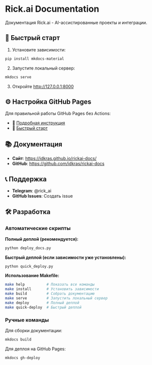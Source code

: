 # Rick.ai Documentation

Документация Rick.ai - AI-ассистированные проекты и интеграции.

## 🚀 Быстрый старт

1. Установите зависимости:
```bash
pip install mkdocs-material
```

2. Запустите локальный сервер:
```bash
mkdocs serve
```

3. Откройте http://127.0.0.1:8000

## ⚙️ Настройка GitHub Pages

Для правильной работы GitHub Pages без Actions:
- 📖 [Подробная инструкция](GITHUB_PAGES_SETUP.md)
- 🚀 [Быстрый старт](QUICK_START.md)

## 📚 Документация

- **Сайт**: https://idkras.github.io/rickai-docs/
- **GitHub**: https://github.com/idkras/rickai-docs

## 📞 Поддержка

- **Telegram**: @rick_ai
- **GitHub Issues**: Создать issue

## 🛠️ Разработка

### Автоматические скрипты

**Полный деплой (рекомендуется):**
```bash
python deploy_docs.py
```

**Быстрый деплой (если зависимости уже установлены):**
```bash
python quick_deploy.py
```

**Использование Makefile:**
```bash
make help          # Показать все команды
make install       # Установить зависимости
make build         # Собрать документацию
make serve         # Запустить локальный сервер
make deploy        # Полный деплой
make quick-deploy  # Быстрый деплой
```

### Ручные команды

Для сборки документации:
```bash
mkdocs build
```

Для деплоя на GitHub Pages:
```bash
mkdocs gh-deploy
```
